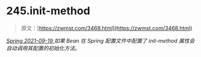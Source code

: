 <!--yml
category: 未分类
date: 0001-01-01 00:00:00
--->

# 245.init-method

> 原文：[https://zwmst.com/3468.html](https://zwmst.com/3468.html)

   [ *Spring* ](https://zwmst.com/spring)*[ <time datetime="2021-09-19T19:48:39+08:00"> 2021-09-19 </time> ](https://zwmst.com/3468.html)  如果 Bean 在 Spring 配置文件中配置了 init-method 属性会自动调用其配置的初始化方法。*